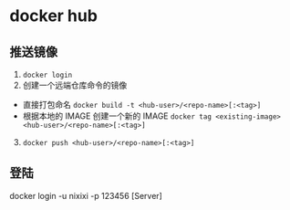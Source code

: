 # docker hub

## 推送镜像

1. `docker login`
2. 创建一个远端仓库命令的镜像
  - 直接打包命名 `docker build -t <hub-user>/<repo-name>[:<tag>]`
  - 根据本地的 IMAGE 创建一个新的 IMAGE `docker tag <existing-image> <hub-user>/<repo-name>[:<tag>]`
3. `docker push <hub-user>/<repo-name>[:<tag>]`

## 登陆

docker login -u nixixi -p 123456 [Server]
